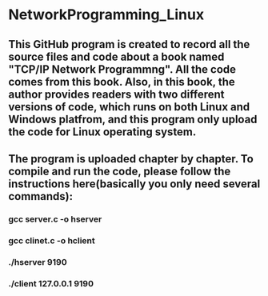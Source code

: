 # NetworkProgramming_Linux

## This GitHub program is created to record all the source files and code about a book named "TCP/IP Network Programmng". All the code comes from this book. Also, in this book, the author provides readers with two different versions of code, which runs on both Linux and Windows platfrom, and this program only upload the code for Linux operating system. 

## The program is uploaded chapter by chapter. To compile and run the code, please follow the instructions here(basically you only need several commands):

### gcc server.c -o hserver

### gcc clinet.c -o hclient

### ./hserver 9190

### ./client 127.0.0.1 9190
